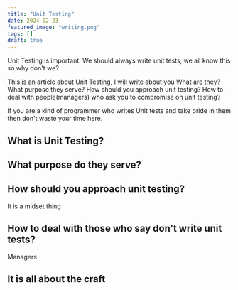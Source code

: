 ```yaml
---
title: "Unit Testing"
date: 2024-02-23
featured_image: "writing.png"
tags: []
draft: true
---
```


Unit Testing is important. We should always write unit tests, we all know this so why don't we?

This is an article about Unit Testing, I will write about you What are they? What purpose they serve? How should you approach unit testing?
How to deal with people(managers) who ask you to compromise on unit testing?

If you are a kind of programmer who writes Unit tests and take pride in them then don't waste your time here.

## What is Unit Testing?

## What purpose do they serve?

## How should you approach unit testing?

It is a midset thing

## How to deal with those who say don't write unit tests?

Managers

## It is all about the craft

